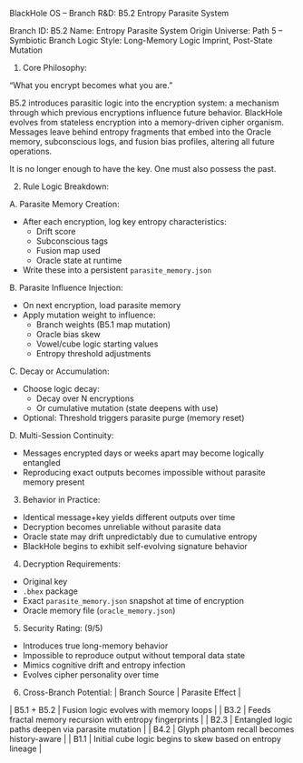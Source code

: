 BlackHole OS – Branch R&D: B5.2 Entropy Parasite System

Branch ID: B5.2
Name: Entropy Parasite System
Origin Universe: Path 5 – Symbiotic Branch Logic
Style: Long-Memory Logic Imprint, Post-State Mutation

1. Core Philosophy:

“What you encrypt becomes what you are.”

B5.2 introduces parasitic logic into the encryption system: a mechanism through which previous encryptions influence future behavior. BlackHole evolves from stateless encryption into a memory-driven cipher organism. Messages leave behind entropy fragments that embed into the Oracle memory, subconscious logs, and fusion bias profiles, altering all future operations.

It is no longer enough to have the key. One must also possess the past.

2. Rule Logic Breakdown:

A. Parasite Memory Creation:
- After each encryption, log key entropy characteristics:
  - Drift score
  - Subconscious tags
  - Fusion map used
  - Oracle state at runtime
- Write these into a persistent `parasite_memory.json`

B. Parasite Influence Injection:
- On next encryption, load parasite memory
- Apply mutation weight to influence:
  - Branch weights (B5.1 map mutation)
  - Oracle bias skew
  - Vowel/cube logic starting values
  - Entropy threshold adjustments

C. Decay or Accumulation:
- Choose logic decay:
  - Decay over N encryptions
  - Or cumulative mutation (state deepens with use)
- Optional: Threshold triggers parasite purge (memory reset)

D. Multi-Session Continuity:
- Messages encrypted days or weeks apart may become logically entangled
- Reproducing exact outputs becomes impossible without parasite memory present

3. Behavior in Practice:
- Identical message+key yields different outputs over time
- Decryption becomes unreliable without parasite data
- Oracle state may drift unpredictably due to cumulative entropy
- BlackHole begins to exhibit self-evolving signature behavior

4. Decryption Requirements:
- Original key
- `.bhex` package
- Exact `parasite_memory.json` snapshot at time of encryption
- Oracle memory file (`oracle_memory.json`)

5. Security Rating: (9/5)
- Introduces true long-memory behavior
- Impossible to reproduce output without temporal data state
- Mimics cognitive drift and entropy infection
- Evolves cipher personality over time

6. Cross-Branch Potential:
| Branch Source | Parasite Effect                                            |

| B5.1 + B5.2   | Fusion logic evolves with memory loops                     |
| B3.2          | Feeds fractal memory recursion with entropy fingerprints   |
| B2.3          | Entangled logic paths deepen via parasite mutation         |
| B4.2          | Glyph phantom recall becomes history-aware                 |
| B1.1          | Initial cube logic begins to skew based on entropy lineage |


